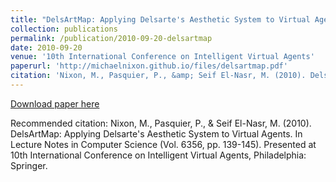 ```yaml
---
title: "DelsArtMap: Applying Delsarte's Aesthetic System to Virtual Agents"
collection: publications
permalink: /publication/2010-09-20-delsartmap
date: 2010-09-20
venue: '10th International Conference on Intelligent Virtual Agents'
paperurl: 'http://michaelnixon.github.io/files/delsartmap.pdf'
citation: 'Nixon, M., Pasquier, P., &amp; Seif El-Nasr, M. (2010). DelsArtMap: Applying Delsarte&apos;s Aesthetic System to Virtual Agents. In Lecture Notes in Computer Science (Vol. 6356, pp. 139-145). Presented at 10th International Conference on Intelligent Virtual Agents, Philadelphia: Springer.'
---
```


<a href='http://michaelnixon.github.io/files/delsartmap.pdf'>Download paper here</a>

Recommended citation: Nixon, M., Pasquier, P., & Seif El-Nasr, M. (2010). DelsArtMap: Applying Delsarte's Aesthetic System to Virtual Agents. In Lecture Notes in Computer Science (Vol. 6356, pp. 139-145). Presented at 10th International Conference on Intelligent Virtual Agents, Philadelphia: Springer.